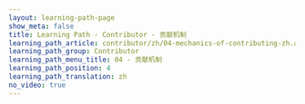```yaml
---
layout: learning-path-page
show_meta: false
title: Learning Path - Contributor - 贡献机制
learning_path_article: contributor/zh/04-mechanics-of-contributing-zh.asciidoc
learning_path_group: Contributor
learning_path_menu_title: 04 - 贡献机制
learning_path_position: 4
learning_path_translation: zh
no_video: true
---
```

<!--- This file autogenerated from https://github.com/InnerSourceCommons/InnerSourceLearningPath/blob/master/scripts/generate_learning_path_markdown.js -->